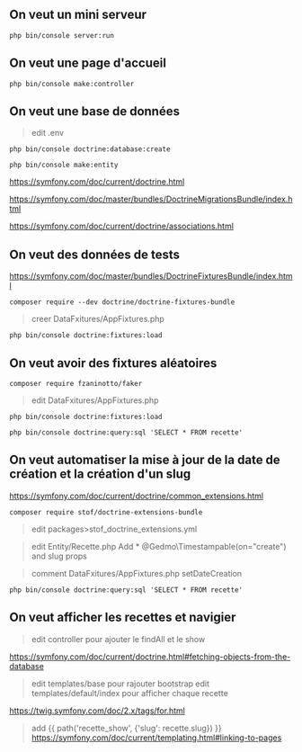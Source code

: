 ## On veut un mini serveur

```php bin/console server:run```

## On veut une page d'accueil

```php bin/console make:controller```

## On veut une base de données

> edit .env

```php bin/console doctrine:database:create```

```php bin/console make:entity```

https://symfony.com/doc/current/doctrine.html

https://symfony.com/doc/master/bundles/DoctrineMigrationsBundle/index.html

https://symfony.com/doc/current/doctrine/associations.html

## On veut des données de tests

https://symfony.com/doc/master/bundles/DoctrineFixturesBundle/index.html

```composer require --dev doctrine/doctrine-fixtures-bundle```

> creer DataFxitures/AppFixtures.php

```php bin/console doctrine:fixtures:load```

## On veut avoir des fixtures aléatoires

```composer require fzaninotto/faker```

> edit DataFxitures/AppFixtures.php

```php bin/console doctrine:fixtures:load```

```php bin/console doctrine:query:sql 'SELECT * FROM recette'```

## On veut automatiser la mise à jour de la date de création et la création d'un slug

https://symfony.com/doc/current/doctrine/common_extensions.html

```composer require stof/doctrine-extensions-bundle```

> edit packages>stof_doctrine_extensions.yml

> edit Entity/Recette.php Add       * @Gedmo\Timestampable(on="create") and slug props


> comment DataFxitures/AppFixtures.php setDateCreation

```php bin/console doctrine:query:sql 'SELECT * FROM recette'```

## On veut afficher les recettes et navigier
> edit controller pour ajouter le findAll et le show

https://symfony.com/doc/current/doctrine.html#fetching-objects-from-the-database

> edit templates/base pour rajouter bootstrap
> edit templates/default/index pour afficher chaque recette 

https://twig.symfony.com/doc/2.x/tags/for.html
> add {{ path('recette_show', {'slug': recette.slug}) }}
https://symfony.com/doc/current/templating.html#linking-to-pages